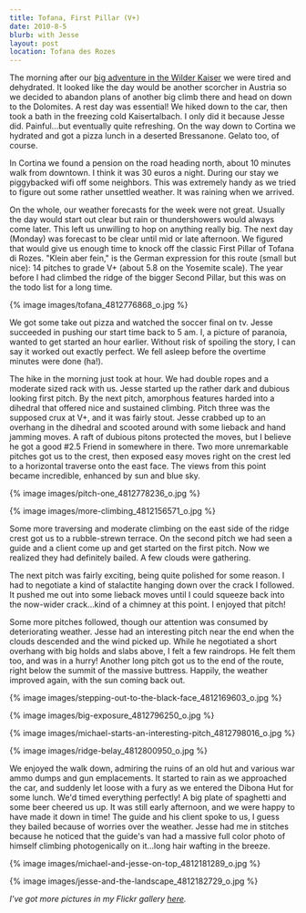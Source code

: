 ```yaml
---
title: Tofana, First Pillar (V+)
date: 2010-8-5
blurb: with Jesse
layout: post
location: Tofana des Rozes
---
```


The morning after our [big adventure in the Wilder Kaiser](totenkirchl.html) we
were tired and dehydrated. It looked like the day would be another scorcher
in Austria so we decided to abandon plans of another big climb there and
head on down to the Dolomites. A rest day was essential! We hiked down
to the car, then took a bath in the freezing cold Kaisertalbach. I only
did it because Jesse did. Painful...but eventually quite refreshing. On
the way down to Cortina we hydrated and got a pizza lunch in a deserted
Bressanone. Gelato too, of course.
  
  
In Cortina we found a pension on the road heading north, about 10 minutes
walk from downtown. I think it was 30 euros a night. During our stay we
piggybacked wifi off some neighbors. This was extremely handy as we tried
to figure out some rather unsettled weather. It was raining when we arrived.
  
  
On the whole, our weather forecasts for the week were not great. Usually
the day would start out clear but rain or thundershowers would always come
later. This left us unwilling to hop on anything really big. The next day
(Monday) was forecast to be clear until mid or late afternoon. We figured
that would give us enough time to knock off the classic First Pillar of
Tofana di Rozes. "Klein aber fein," is the German expression for this route
(small but nice): 14 pitches to grade V+ (about 5.8 on the Yosemite scale).
The year before I had climbed the ridge of the bigger Second Pillar, but
this was on the todo list for a long time.
  
  
{% image images/tofana_4812776868_o.jpg %}
  
  
We got some take out pizza and watched the soccer final on tv. Jesse succeeded
in pushing our start time back to 5 am. I, a picture of paranoia, wanted
to get started an hour earlier. Without risk of spoiling the story, I can
say it worked out exactly perfect. We fell asleep before the overtime minutes
were done (ha!).
  
  
The hike in the morning just took at hour. We had double ropes and a moderate
sized rack with us. Jesse started up the rather dark and dubious looking
first pitch. By the next pitch, amorphous features harded into a dihedral
that offered nice and sustained climbing. Pitch three was the supposed
crux at V+, and it was fairly stout. Jesse crabbed up to an overhang in
the dihedral and scooted around with some lieback and hand jamming moves.
A raft of dubious pitons protected the moves, but I believe he got a good
\#2.5 Friend in somewhere in there. Two more unremarkable pitches got us
to the crest, then exposed easy moves right on the crest led to a horizontal
traverse onto the east face. The views from this point became incredible,
enhanced by sun and blue sky.
  
  
{% image images/pitch-one_4812778236_o.jpg %}
  
{% image images/more-climbing_4812156571_o.jpg %}
  
  
Some more traversing and moderate climbing on the east side of the ridge
crest got us to a rubble-strewn terrace. On the second pitch we had seen
a guide and a client come up and get started on the first pitch. Now we
realized they had definitely bailed. A few clouds were gathering.
  
  
The next pitch was fairly exciting, being quite polished for some reason.
I had to negotiate a kind of stalactite hanging down over the crack I followed.
It pushed me out into some lieback moves until I could squeeze back into
the now-wider crack...kind of a chimney at this point. I enjoyed that pitch!
  
  
Some more pitches followed, though our attention was consumed by deteriorating
weather. Jesse had an interesting pitch near the end when the clouds descended
and the wind picked up. While he negotiated a short overhang with big holds
and slabs above, I felt a few raindrops. He felt them too, and was in a
hurry! Another long pitch got us to the end of the route, right below the
summit of the massive buttress. Happily, the weather improved again, with
the sun coming back out.
  
  
{% image images/stepping-out-to-the-black-face_4812169603_o.jpg %}
  
{% image images/big-exposure_4812796250_o.jpg %}
  
  
{% image images/michael-starts-an-interesting-pitch_4812798016_o.jpg %}
  
{% image images/ridge-belay_4812800950_o.jpg %}
  
  
We enjoyed the walk down, admiring the ruins of an old hut and various
war ammo dumps and gun emplacements. It started to rain as we approached
the car, and suddenly let loose with a fury as we entered the Dibona Hut
for some lunch. We'd timed everything perfectly! A big plate of spaghetti
and some beer cheered us up. It was still early afternoon, and we were
happy to have made it down in time! The guide and his client spoke to us,
I guess they bailed because of worries over the weather. Jesse had me in
stitches because he noticed that the guide's van had a massive full color
photo of himself climbing photogenically on it...long hair wafting in the
breeze.
  
  
{% image images/michael-and-jesse-on-top_4812181289_o.jpg %}
  
{% image images/jesse-and-the-landscape_4812182729_o.jpg %}
  
  
_I've got more pictures in my Flickr gallery [here](https://www.flickr.com/photos/ripsawridge/sets/72157624544754412)._

